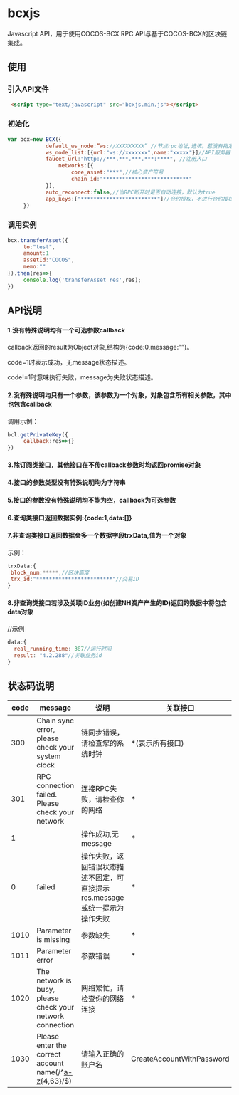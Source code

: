 # bcxjs

Javascript API，用于使用COCOS-BCX RPC API与基于COCOS-BCX的区块链集成。

## 使用

### 引入API文件

```html
 <script type="text/javascript" src="bcxjs.min.js"></script>
 ```
 
### 初始化

```js
var bcx=new BCX({
            default_ws_node:”ws://XXXXXXXXX” //节点rpc地址,选填。惹没有指定此项则会自动连接ws_node_list中速度最快的节点
            ws_node_list:[{url:"ws://xxxxxxx",name:"xxxxx"}]//API服务器节点列表，必填
            faucet_url:"http://***.***.***.***:****", //注册入口
                networks:[{
                    core_asset:"***",//核心资产符号
                    chain_id:"***************************"   
            }], 
            auto_reconnect:false,//当RPC断开时是否自动连接，默认为true
            app_keys:["************************"]//合约授权，不进行合约授权，则不用配置此选项
	 })
```

### 调用实例

```js
bcx.transferAsset({
     to:"test",
     amount:1
     assetId:"COCOS",
     memo:""
}).then(res=>{
     console.log('transferAsset res',res);
})
```  


## API说明

#### 1.没有特殊说明均有一个可选参数callback

callback返回的result为Object对象,结构为{code:0,message:””}。

code=1时表示成功，无message状态描述。

code!=1时意味执行失败，message为失败状态描述。

#### 2.没有殊说明均只有一个参数，该参数为一个对象，对象包含所有相关参数，其中也包含callback

调用示例：
```js
bcl.getPrivateKey({
     callback:res=>{}
})
```    

#### 3.除订阅类接口，其他接口在不传callback参数时均返回promise对象

#### 4.接口的参数类型没有特殊说明均为字符串

#### 5.接口的参数没有特殊说明均不能为空，callback为可选参数

#### 6.查询类接口返回数据实例:{code:1,data:[]}

#### 7.非查询类接口返回数据会多一个数据字段trxData,值为一个对象

示例：
```js
trxData:{
 block_num:*****,//区块高度
 trx_id:"************************"//交易ID
}
```

#### 8.非查询类接口若涉及关联ID业务(如创建NH资产产生的ID)返回的数据中将包含data对象

//示例
```js
data:{
  real_running_time: 387//运行时间
  result: "4.2.288"//关联业务id
}
```

## 状态码说明

| code | message | 说明 | 关联接口 |
| --- | --- | --- | --- |
| 300 | Chain sync error, please check your system clock | 链同步错误，请检查您的系统时钟 | *(表示所有接口) |
| 301 | RPC connection failed. Please check your network | 连接RPC失败，请检查你的网络 | * |
| 1 |  | 操作成功,无message | * |
| 0 | failed | 操作失败，返回错误状态描述不固定，可直接提示res.message或统一提示为操作失败 | * |
| 1010 | Parameter is missing | 参数缺失 | * |
| 1011 | Parameter error | 参数错误 | * |
| 1020 | The network is busy, please check your network connection | 网络繁忙，请检查你的网络连接 | * |
| 1030 | Please enter the correct account name(/^[a-z]([a-z0-9\.-]){4,63}/$) | 请输入正确的账户名 | CreateAccountWithPassword |

